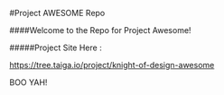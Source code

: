 #Project AWESOME Repo

####Welcome to the Repo for Project Awesome!

#####Project Site Here : 
 
https://tree.taiga.io/project/knight-of-design-awesome



BOO YAH!
